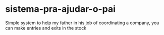 # sistema-pra-ajudar-o-pai
 Simple system to help my father in his job of coordinating a company, you can make entries and exits in the stock
